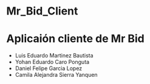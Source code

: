 # Mr_Bid_Client
Aplicaión cliente de Mr Bid
============================

- Luis Eduardo Martinez Bautista
- Yohan Eduardo Caro Ponguta
- Daniel Felipe Garcia Lopez
- Camila Alejandra Sierra Yanquen
